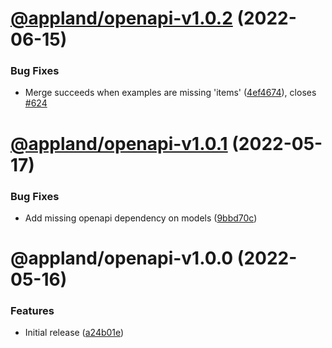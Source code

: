 # [@appland/openapi-v1.0.2](https://github.com/applandinc/appmap-js/compare/@appland/openapi-v1.0.1...@appland/openapi-v1.0.2) (2022-06-15)


### Bug Fixes

* Merge succeeds when examples are missing 'items' ([4ef4674](https://github.com/applandinc/appmap-js/commit/4ef46743fad691414c88238047a3f0dee20a15f6)), closes [#624](https://github.com/applandinc/appmap-js/issues/624)

# [@appland/openapi-v1.0.1](https://github.com/applandinc/appmap-js/compare/@appland/openapi-v1.0.0...@appland/openapi-v1.0.1) (2022-05-17)


### Bug Fixes

* Add missing openapi dependency on models ([9bbd70c](https://github.com/applandinc/appmap-js/commit/9bbd70cbc5363df9ebc380c0371bcc58a95c31d7))

# @appland/openapi-v1.0.0 (2022-05-16)


### Features

* Initial release ([a24b01e](https://github.com/applandinc/appmap-js/commit/a24b01e2fae2c572c5952fe9ef3efddf13380d1e))

